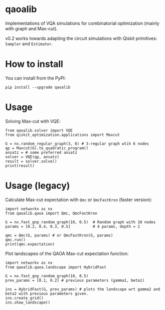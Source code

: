 # qaoalib
Implementations of VQA simulations for combinatorial optimization (mainly with graph and Max-cut).

v0.2 works towards adapting the circuit simulations with Qiskit primitives: `Sampler` and `Estimator`.

# How to install
You can install from the PyPI:
```
pip install --upgrade qaoalib
```

# Usage
Solving Max-cut with VQE:
```
from qaoalib.solver import VQE
from qiskit_optimization.applications import Maxcut

G = nx.random_regular_graph(3, 6) # 3-regular graph wtih 6 nodes
qp = Maxcut(G).to_quadratic_program()
ansatz = # some preferred ansatz
solver = VQE(qp, ansatz)
result = solver.solve()
print(result)
```

# Usage (legacy)
Calculate Max-cut expectation with `Qmc` or `QmcFastKron` (faster version):
```
import networkx as nx
from qaoalib.qaoa import Qmc, QmcFastKron

G = nx.fast_gnp_random_graph(10, 0.5)  # Random graph with 10 nodes
params = [0.2, 0.4, 0.3, 0.5]          # 4 params, depth = 2

qmc = Qmc(G, params) # or QmcFastKron(G, params)
qmc.run()
print(qmc.expectation)
```

Plot landscapes of the QAOA Max-cut expectation function:
```
import networkx as nx
from qaoalib.qaoa.landscape import HybridFast

G = nx.fast_gnp_random_graph(10, 0.5)
prev_params = [0.1, 0.2] # previous parameters (gamma1, beta1)

ins = HybridFast(G, prev_params) # plots the landscape wrt gamma2 and beta2 with previous parameters given.
ins.create_grid()
ins.show_landscape()
```
